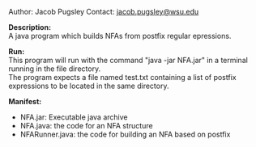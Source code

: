 Author: Jacob Pugsley
Contact: jacob.pugsley@wsu.edu

<b>Description:</b><br> 
A java program which builds NFAs from postfix regular epressions.
<br>

<b>Run:</b><br>
This program will run with the command "java -jar NFA.jar" in a terminal running in the file directory.<br> 
The program expects a file named test.txt containing a list of postfix expressions to be located in the same directory.
<br>

<b>Manifest:</b><br>
<ul>
   <li>NFA.jar: Executable java archive</li> 
   <li>NFA.java: the code for an NFA structure</li>
   <li>NFARunner.java: the code for building an NFA based on postfix</li>
</ul>
